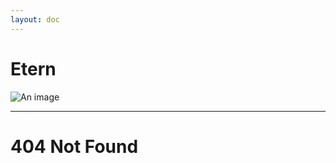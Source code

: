 ```yaml
---
layout: doc
---
```

# Etern
![An image](http://q1.qlogo.cn/g?b=qq&nk=941651914&s=160)
_________________
# 404 Not Found
